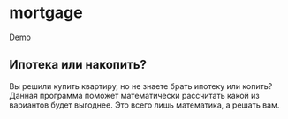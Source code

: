 # mortgage
[Demo](https://leonidfeskov.github.io/mortgage/index.html)

## Ипотека или накопить?
Вы решили купить квартиру, но не знаете брать ипотеку или копить?
Данная программа поможет математически рассчитать какой из вариантов будет выгоднее.
Это всего лишь математика, а решать вам.
